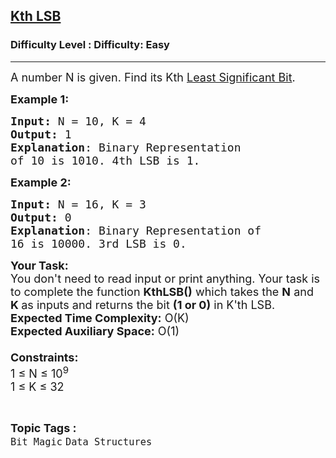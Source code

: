 <h2><a href="https://www.geeksforgeeks.org/problems/kth-lsb3427/1?page=5&status=unsolved&sortBy=accuracy">Kth LSB</a></h2><h3>Difficulty Level : Difficulty: Easy</h3><hr><div class="problems_problem_content__Xm_eO"><p><span style="font-size:18px">A number N is given. Find its Kth&nbsp;<a href="https://en.wikipedia.org/wiki/Least_significant_bit" target="_blank">Least Significant Bit</a>.</span></p>

<p><span style="font-size:18px"><strong>Example 1:</strong></span></p>

<pre><span style="font-size:18px"><strong>Input: </strong>N = 10, K = 4
<strong>Output:</strong> 1
<strong>Explanation</strong>: Binary Representation 
of 10 is 1010. 4th LSB is 1.</span></pre>

<p><span style="font-size:18px"><strong>Example 2:</strong></span></p>

<pre><span style="font-size:18px"><strong>Input: </strong>N = 16, K = 3 
<strong>Output:</strong> 0 
<strong>Explanation</strong>: Binary Representation of 
16 is 10000. 3rd LSB is 0.</span></pre>

<p><span style="font-size:18px"><strong>Your Task:&nbsp;&nbsp;</strong><br>
You don't need to read input or print anything. Your task is to complete the function&nbsp;<strong>KthLSB()</strong>&nbsp;which takes the <strong>N</strong> and <strong>K&nbsp;</strong>as inputs and returns the bit <strong>(1 or 0)</strong> in K'th LSB.<br>
<strong>Expected Time Complexity:</strong>&nbsp;O(K)<br>
<strong>Expected Auxiliary Space:</strong>&nbsp;O(1)<br>
<br>
<strong>Constraints:</strong><br>
1 ≤ N ≤ 10<sup>9</sup><br>
1 ≤ K ≤ 32</span></p>
</div><br><p><span style=font-size:18px><strong>Topic Tags : </strong><br><code>Bit Magic</code>&nbsp;<code>Data Structures</code>&nbsp;